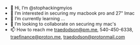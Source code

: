 - 👋 Hi, I’m @stophackingmyios
- 👀 I’m interested in securing my macbook pro and 27" Imac
- 🌱 I’m currently learning ...
- 💞️ I’m looking to collaborate on securing my mac's
- 📫 How to reach me traedodson@pm.me, 540-450-6338, traefinance@proton.me, traedodson@protonmail.com

<!---
stophackingmyios/stophackingmyios is a ✨ special ✨ repository because its `README.md` (this file) appears on your GitHub profile.
You can click the Preview link to take a look at your changes.
--->
